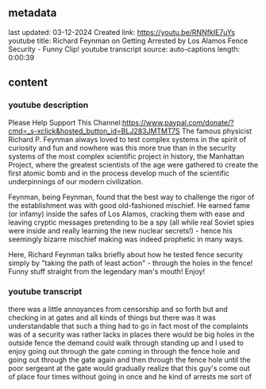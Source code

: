 ## metadata
last updated: 03-12-2024 Created
link: https://youtu.be/RNNfkIE7uYs
youtube title: Richard Feynman on Getting Arrested by Los Alamos Fence Security - Funny Clip!
youtube transcript source: auto-captions
length: 0:00:39

## content

### youtube description

Please Help Support This Channel:https://www.paypal.com/donate/?cmd=_s-xclick&hosted_button_id=BLJ283JMTMT7S
The famous physicist Richard P. Feynman always loved to test complex systems in the spirit of curiosity and fun and nowhere was this more true than in the security systems of the most complex scientific project in history, the Manhattan Project, where the greatest scientists of the age were gathered to create the first atomic bomb and in the process develop much of the scientific underpinnings of our modern civilization. 

Feynman, being Feynman, found that the best way to challenge the rigor of the establishment was with good old-fashioned mischief. He earned fame (or infamy) inside the safes of Los Alamos, cracking them with ease and leaving cryptic messages pretending to be a spy (all while real Soviet spies were inside and really learning the new nuclear secrets!) - hence his seemingly bizarre mischief making was indeed prophetic in many ways. 

Here, Richard Feynman talks briefly about how he tested fence security simply by "taking the path of least action" - through the holes in the fence! Funny stuff straight from the legendary man's mouth! Enjoy!

### youtube transcript

there was a little annoyances from censorship and so forth but and checking in at gates and all kinds of things but there was it was understandable that such a thing had to go in fact most of the complaints was of a security was rather lacks in places there would be big holes in the outside fence the demand could walk through standing up and I used to enjoy going out through the gate coming in through the fence hole and going out through the gate again and then through the fence hole until the poor sergeant at the gate would gradually realize that this guy's come out of place four times without going in once and he kind of arrests me sort of